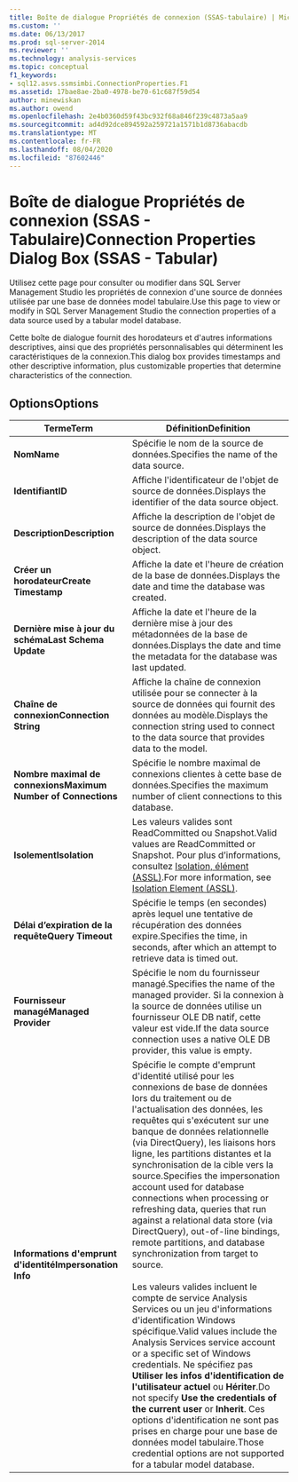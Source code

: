 ```yaml
---
title: Boîte de dialogue Propriétés de connexion (SSAS-tabulaire) | Microsoft Docs
ms.custom: ''
ms.date: 06/13/2017
ms.prod: sql-server-2014
ms.reviewer: ''
ms.technology: analysis-services
ms.topic: conceptual
f1_keywords:
- sql12.asvs.ssmsimbi.ConnectionProperties.F1
ms.assetid: 17bae8ae-2ba0-4978-be70-61c687f59d54
author: minewiskan
ms.author: owend
ms.openlocfilehash: 2e4b0360d59f43bc932f68a846f239c4873a5aa9
ms.sourcegitcommit: ad4d92dce894592a259721a1571b1d8736abacdb
ms.translationtype: MT
ms.contentlocale: fr-FR
ms.lasthandoff: 08/04/2020
ms.locfileid: "87602446"
---
```

# <a name="connection-properties-dialog-box-ssas---tabular"></a><span data-ttu-id="2e09e-102">Boîte de dialogue Propriétés de connexion (SSAS - Tabulaire)</span><span class="sxs-lookup"><span data-stu-id="2e09e-102">Connection Properties Dialog Box (SSAS - Tabular)</span></span>
  <span data-ttu-id="2e09e-103">Utilisez cette page pour consulter ou modifier dans SQL Server Management Studio les propriétés de connexion d'une source de données utilisée par une base de données model tabulaire.</span><span class="sxs-lookup"><span data-stu-id="2e09e-103">Use this page to view or modify in SQL Server Management Studio the connection properties of a data source used by a tabular model database.</span></span>  
  
 <span data-ttu-id="2e09e-104">Cette boîte de dialogue fournit des horodateurs et d'autres informations descriptives, ainsi que des propriétés personnalisables qui déterminent les caractéristiques de la connexion.</span><span class="sxs-lookup"><span data-stu-id="2e09e-104">This dialog box provides timestamps and other descriptive information, plus customizable properties that determine characteristics of the connection.</span></span>  
  
## <a name="options"></a><span data-ttu-id="2e09e-105">Options</span><span class="sxs-lookup"><span data-stu-id="2e09e-105">Options</span></span>  
  
|<span data-ttu-id="2e09e-106">Terme</span><span class="sxs-lookup"><span data-stu-id="2e09e-106">Term</span></span>|<span data-ttu-id="2e09e-107">Définition</span><span class="sxs-lookup"><span data-stu-id="2e09e-107">Definition</span></span>|  
|----------|----------------|  
|<span data-ttu-id="2e09e-108">**Nom**</span><span class="sxs-lookup"><span data-stu-id="2e09e-108">**Name**</span></span>|<span data-ttu-id="2e09e-109">Spécifie le nom de la source de données.</span><span class="sxs-lookup"><span data-stu-id="2e09e-109">Specifies the name of the data source.</span></span>|  
|<span data-ttu-id="2e09e-110">**Identifiant**</span><span class="sxs-lookup"><span data-stu-id="2e09e-110">**ID**</span></span>|<span data-ttu-id="2e09e-111">Affiche l'identificateur de l'objet de source de données.</span><span class="sxs-lookup"><span data-stu-id="2e09e-111">Displays the identifier of the data source object.</span></span>|  
|<span data-ttu-id="2e09e-112">**Description**</span><span class="sxs-lookup"><span data-stu-id="2e09e-112">**Description**</span></span>|<span data-ttu-id="2e09e-113">Affiche la description de l'objet de source de données.</span><span class="sxs-lookup"><span data-stu-id="2e09e-113">Displays the description of the data source object.</span></span>|  
|<span data-ttu-id="2e09e-114">**Créer un horodateur**</span><span class="sxs-lookup"><span data-stu-id="2e09e-114">**Create Timestamp**</span></span>|<span data-ttu-id="2e09e-115">Affiche la date et l'heure de création de la base de données.</span><span class="sxs-lookup"><span data-stu-id="2e09e-115">Displays the date and time the database was created.</span></span>|  
|<span data-ttu-id="2e09e-116">**Dernière mise à jour du schéma**</span><span class="sxs-lookup"><span data-stu-id="2e09e-116">**Last Schema Update**</span></span>|<span data-ttu-id="2e09e-117">Affiche la date et l'heure de la dernière mise à jour des métadonnées de la base de données.</span><span class="sxs-lookup"><span data-stu-id="2e09e-117">Displays the date and time the metadata for the database was last updated.</span></span>|  
|<span data-ttu-id="2e09e-118">**Chaîne de connexion**</span><span class="sxs-lookup"><span data-stu-id="2e09e-118">**Connection String**</span></span>|<span data-ttu-id="2e09e-119">Affiche la chaîne de connexion utilisée pour se connecter à la source de données qui fournit des données au modèle.</span><span class="sxs-lookup"><span data-stu-id="2e09e-119">Displays the connection string used to connect to the data source that provides data to the model.</span></span>|  
|<span data-ttu-id="2e09e-120">**Nombre maximal de connexions**</span><span class="sxs-lookup"><span data-stu-id="2e09e-120">**Maximum Number of Connections**</span></span>|<span data-ttu-id="2e09e-121">Spécifie le nombre maximal de connexions clientes à cette base de données.</span><span class="sxs-lookup"><span data-stu-id="2e09e-121">Specifies the maximum number of client connections to this database.</span></span>|  
|<span data-ttu-id="2e09e-122">**Isolement**</span><span class="sxs-lookup"><span data-stu-id="2e09e-122">**Isolation**</span></span>|<span data-ttu-id="2e09e-123">Les valeurs valides sont ReadCommitted ou Snapshot.</span><span class="sxs-lookup"><span data-stu-id="2e09e-123">Valid values are ReadCommitted or Snapshot.</span></span> <span data-ttu-id="2e09e-124">Pour plus d’informations, consultez [Isolation, élément &#40;ASSL&#41;](https://docs.microsoft.com/bi-reference/assl/properties/isolation-element-assl).</span><span class="sxs-lookup"><span data-stu-id="2e09e-124">For more information, see [Isolation Element &#40;ASSL&#41;](https://docs.microsoft.com/bi-reference/assl/properties/isolation-element-assl).</span></span>|  
|<span data-ttu-id="2e09e-125">**Délai d’expiration de la requête**</span><span class="sxs-lookup"><span data-stu-id="2e09e-125">**Query Timeout**</span></span>|<span data-ttu-id="2e09e-126">Spécifie le temps (en secondes) après lequel une tentative de récupération des données expire.</span><span class="sxs-lookup"><span data-stu-id="2e09e-126">Specifies the time, in seconds, after which an attempt to retrieve data is timed out.</span></span>|  
|<span data-ttu-id="2e09e-127">**Fournisseur managé**</span><span class="sxs-lookup"><span data-stu-id="2e09e-127">**Managed Provider**</span></span>|<span data-ttu-id="2e09e-128">Spécifie le nom du fournisseur managé.</span><span class="sxs-lookup"><span data-stu-id="2e09e-128">Specifies the name of the managed provider.</span></span> <span data-ttu-id="2e09e-129">Si la connexion à la source de données utilise un fournisseur OLE DB natif, cette valeur est vide.</span><span class="sxs-lookup"><span data-stu-id="2e09e-129">If the data source connection uses a native OLE DB provider, this value is empty.</span></span>|  
|<span data-ttu-id="2e09e-130">**Informations d'emprunt d'identité**</span><span class="sxs-lookup"><span data-stu-id="2e09e-130">**Impersonation Info**</span></span>|<span data-ttu-id="2e09e-131">Spécifie le compte d'emprunt d'identité utilisé pour les connexions de base de données lors du traitement ou de l'actualisation des données, les requêtes qui s'exécutent sur une banque de données relationnelle (via DirectQuery), les liaisons hors ligne, les partitions distantes et la synchronisation de la cible vers la source.</span><span class="sxs-lookup"><span data-stu-id="2e09e-131">Specifies the impersonation account used for database connections when processing or refreshing data, queries that run against a relational data store (via DirectQuery), out-of-line bindings, remote partitions, and database synchronization from target to source.</span></span><br /><br /> <span data-ttu-id="2e09e-132">Les valeurs valides incluent le compte de service Analysis Services ou un jeu d'informations d'identification Windows spécifique.</span><span class="sxs-lookup"><span data-stu-id="2e09e-132">Valid values include the Analysis Services service account or a specific set of Windows credentials.</span></span> <span data-ttu-id="2e09e-133">Ne spécifiez pas **Utiliser les infos d'identification de l'utilisateur actuel** ou **Hériter**.</span><span class="sxs-lookup"><span data-stu-id="2e09e-133">Do not specify **Use the credentials of the current user** or **Inherit**.</span></span> <span data-ttu-id="2e09e-134">Ces options d'identification ne sont pas prises en charge pour une base de données model tabulaire.</span><span class="sxs-lookup"><span data-stu-id="2e09e-134">Those credential options are not supported for a tabular model database.</span></span>|  
  
  
